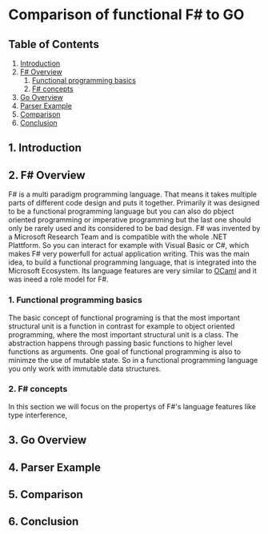 # Comparison of functional F# to GO

## Table of Contents
1. [ Introduction](#intro)
2. [ F# Overview ](#FOver)
	1. [Functional programming basics](#fprog)
	2. [F# concepts](#fconc)
3. [ Go Overview ](#GoOver)
3. [ Parser Example ](#ParsEx)
5. [ Comparison ](#Comp)
6. [ Conclusion ](#Conc)

<a name="intro"></a>
## 1. Introduction


<a name="FOver"></a>
## 2. F# Overview

F# is a multi paradigm programming language. That means it takes multiple parts of different code design and puts it together.
Primarily it was designed to be a functional programming language but you can also do pbject oriented programming or imperative programming 
but the last one should only be rarely used and its considered to be bad design. F# was invented by a Microsoft Research Team and is compatible with
the whole .NET Plattform. So you can interact for example with Visual Basic or C#, which makes F# very powerfull for actual application writing. 
This was the main idea, to build a functional programming language, that is integrated into the Microsoft Ecosystem.
Its language features are very similar to [OCaml](https://de.wikipedia.org/wiki/Objective_CAML) and it was ineed a role model for F#. 

<a name="fprog"></a>
### 1. Functional programming basics

The basic concept of functional programing is that the most important structural unit is a function in contrast for example to object oriented programming, where the 
most important structural unit is a class. The abstraction happens through passing basic functions to higher level functions as arguments. 
One goal of functional programming is also to minimze the use of mutable state. So in a functional programming language you only work with immutable data structures.

<a name="fconc"></a>
### 2. F# concepts

In this section we will focus on the propertys of F#'s language features like type interference,  

<a name="GoOver"></a>
## 3. Go Overview

<a name="ParsEx"></a>
## 4. Parser Example

<a name="Comp"></a>
## 5. Comparison

<a name="Conc"></a>
## 6. Conclusion
